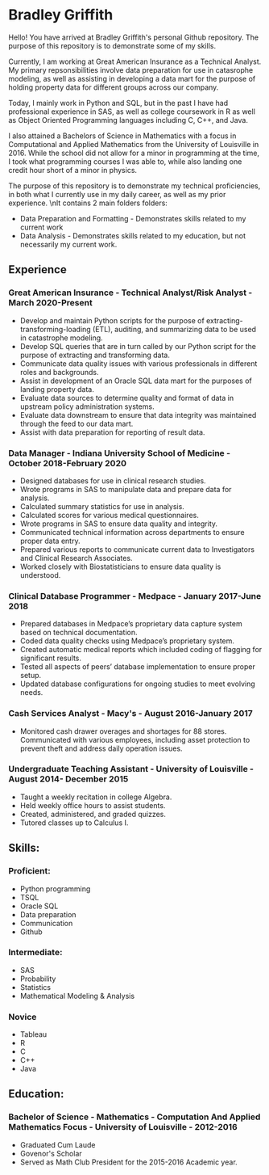 # Bradley Griffith

Hello! You have arrived at Bradley Griffith's personal Github repository. 
The purpose of this repository is to demonstrate some of my skills. 

Currently, I am working at Great American Insurance as a Technical Analyst.
My primary repsonsibilities involve data preparation for use in catasrophe modeling, as well as assisting in developing a data mart for the purpose of holding property data for different groups across our company.

Today, I mainly work in Python and SQL, but in the past I have had professional experience in SAS, as well as college coursework in R as well as Object Oriented Programming languages including C, C++, and Java.

I also attained a Bachelors of Science in Mathematics with a focus in Computational and Applied Mathematics from the University of Louisville in 2016. While the school did not allow for a minor in programming at the time, I took what programming courses I was able to, while also landing one credit hour short of a minor in physics.

The purpose of this repository is to demonstrate my technical proficiencies, in both what I currently use in my daily career, as well as my prior experience. \nIt contains 2 main folders folders:
* Data Preparation and Formatting - Demonstrates skills related to my current work
* Data Analysis - Demonstrates skills related to my education, but not necessarily my current work.

## Experience

### Great American Insurance - Technical Analyst/Risk Analyst - March 2020-Present

*	Develop and maintain Python scripts for the purpose of extracting-transforming-loading (ETL), auditing, and summarizing data to be used in catastrophe modeling. 
*	Develop SQL queries that are in turn called by our Python script for the purpose of extracting and transforming data.
*	Communicate data quality issues with various professionals in different roles and backgrounds.
*	Assist in development of an Oracle SQL data mart for the purposes of landing property data.
*	Evaluate data sources to determine quality and format of data in upstream policy administration systems.
*	Evaluate data downstream to ensure that data integrity was maintained through the feed to our data mart.
*	Assist with data preparation for reporting of result data.


### Data Manager - Indiana University School of Medicine - October 2018-February 2020
* Designed databases for use in clinical research studies. 
* Wrote programs in SAS to manipulate data and prepare data for analysis. 
* Calculated summary statistics for use in analysis. 
* Calculated scores for various medical questionnaires. 
* Wrote programs in SAS to ensure data quality and integrity. 
* Communicated technical information across departments to ensure proper data entry. 
* Prepared various reports to communicate current data to Investigators and Clinical Research Associates. 
* Worked closely with Biostatisticians to ensure data quality is understood.

### Clinical Database Programmer - Medpace - January 2017-June 2018
* Prepared databases in Medpace’s proprietary data capture system based on technical documentation. 
* Coded data quality checks using Medpace’s proprietary system. 
* Created automatic medical reports which included coding of flagging for significant results. 
* Tested all aspects of peers’ database implementation to ensure proper setup. 
* Updated database configurations for ongoing studies to meet evolving needs.

### Cash Services Analyst - Macy's - August 2016-January 2017
* Monitored cash drawer overages and shortages for 88 stores. Communicated with various employees, including asset protection to prevent theft and address daily operation issues.

### Undergraduate Teaching Assistant - University of Louisville - August 2014- December 2015
* Taught a weekly recitation in college Algebra. 
* Held weekly office hours to assist students. 
* Created, administered, and graded quizzes. 
* Tutored classes up to Calculus I.

## Skills:
### Proficient:
* Python programming
* TSQL
* Oracle SQL
* Data preparation
* Communication
* Github

### Intermediate:
* SAS
* Probability
* Statistics
* Mathematical Modeling & Analysis

### Novice
* Tableau
* R
* C
* C++
* Java

## Education:

### Bachelor of Science - Mathematics - Computation And Applied Mathematics Focus - University of Louisville - 2012-2016
* Graduated Cum Laude
* Govenor's Scholar
* Served as Math Club President for the 2015-2016 Academic year.


